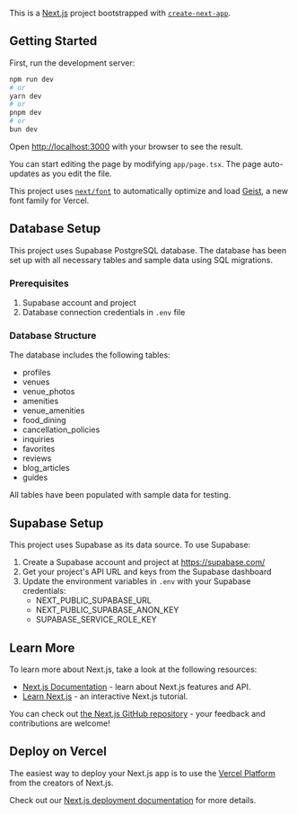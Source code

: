 This is a [Next.js](https://nextjs.org) project bootstrapped with [`create-next-app`](https://nextjs.org/docs/app/api-reference/cli/create-next-app).

## Getting Started

First, run the development server:

```bash
npm run dev
# or
yarn dev
# or
pnpm dev
# or
bun dev
```

Open [http://localhost:3000](http://localhost:3000) with your browser to see the result.

You can start editing the page by modifying `app/page.tsx`. The page auto-updates as you edit the file.

This project uses [`next/font`](https://nextjs.org/docs/app/building-your-application/optimizing/fonts) to automatically optimize and load [Geist](https://vercel.com/font), a new font family for Vercel.

## Database Setup

This project uses Supabase PostgreSQL database. The database has been set up with all necessary tables and sample data using SQL migrations.

### Prerequisites

1. Supabase account and project
2. Database connection credentials in `.env` file

### Database Structure

The database includes the following tables:
- profiles
- venues
- venue_photos
- amenities
- venue_amenities
- food_dining
- cancellation_policies
- inquiries
- favorites
- reviews
- blog_articles
- guides

All tables have been populated with sample data for testing.

## Supabase Setup

This project uses Supabase as its data source. To use Supabase:

1. Create a Supabase account and project at https://supabase.com/
2. Get your project's API URL and keys from the Supabase dashboard
3. Update the environment variables in `.env` with your Supabase credentials:
   - NEXT_PUBLIC_SUPABASE_URL
   - NEXT_PUBLIC_SUPABASE_ANON_KEY
   - SUPABASE_SERVICE_ROLE_KEY

## Learn More

To learn more about Next.js, take a look at the following resources:

- [Next.js Documentation](https://nextjs.org/docs) - learn about Next.js features and API.
- [Learn Next.js](https://nextjs.org/learn) - an interactive Next.js tutorial.

You can check out [the Next.js GitHub repository](https://github.com/vercel/next.js) - your feedback and contributions are welcome!

## Deploy on Vercel

The easiest way to deploy your Next.js app is to use the [Vercel Platform](https://vercel.com/new?utm_medium=default-template&filter=next.js&utm_source=create-next-app&utm_campaign=create-next-app-readme) from the creators of Next.js.

Check out our [Next.js deployment documentation](https://nextjs.org/docs/app/building-your-application/deploying) for more details.